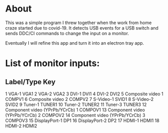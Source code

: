 # About
This was a simple program I threw together when the work from home craze started due to covid-19. It detects
USB events for a USB switch and sends DDC/CI commands to change the input on a monitor.

Eventually I will refine this app and turn it into an electron tray app.

# List of monitor inputs:
##  Label/Type                          Key
1   VGA-1                               VGA1
2   VGA-2                               VGA2
3   DVI-1                               DVI1
4   DVI-2                               DVI2
5   Composite video 1                   COMPV1
6   Composite video 2                   COMPV2
7   S-Video-1                           SVID1
8   S-Video-2                           SVID2
9   Tuner-1                             TUNER1
10  Tuner-2                             TUNER2
11  Tuner-3                             TUNER3
12  Component video (YPrPb/YCrCb) 1     COMPOV1
13  Component video (YPrPb/YCrCb) 2     COMPOV2
14  Component video (YPrPb/YCrCb) 3     COMPOV3
15  DisplayPort-1                       DP1
16  DisplayPort-2                       DP2
17  HDMI-1                              HDMI1
18  HDMI-2                              HDMI2